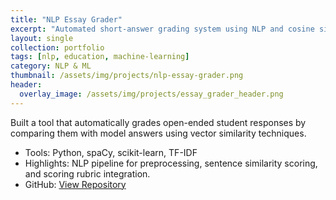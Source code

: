 ```yaml
---
title: "NLP Essay Grader"
excerpt: "Automated short-answer grading system using NLP and cosine similarity."
layout: single
collection: portfolio
tags: [nlp, education, machine-learning]
category: NLP & ML
thumbnail: /assets/img/projects/nlp-essay-grader.png
header: 
  overlay_image: /assets/img/projects/essay_grader_header.png
---
```


Built a tool that automatically grades open-ended student responses by comparing them with model answers using vector similarity techniques.

- Tools: Python, spaCy, scikit-learn, TF-IDF
- Highlights: NLP pipeline for preprocessing, sentence similarity scoring, and scoring rubric integration.
- GitHub: [View Repository](https://github.com/leen01/nlp-essay-grader)
